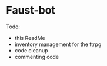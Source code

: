 # Faust-bot

Todo:
- this ReadMe
- inventory management for the ttrpg
- code cleanup
- commenting code
